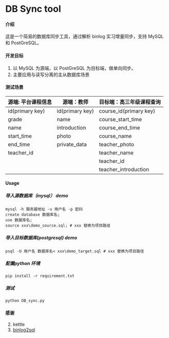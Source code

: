 # DB Sync tool

#### 介绍
这是一个简易的数据库同步工具，通过解析 binlog 实习增量同步，支持 MySQL 和 PostGreSQL。

#### 开发目标
1. 以 MySQL 为源端，以 PostGreSQL 为目标端，做单向同步。
2. 主要应用与读写分离的主从数据库场景

#### 测试场景

| 源端: 平台课程信息 | 源端：教师      | 目标端：高三年级课程查询 |
| ------------------ | --------------- | ------------------------ |
| id(primary key)    | id(primary key) | course_id(primary key)   |
| grade              | name            | course_start_time        |
| name               | introduction    | course_end_time          |
| start_time         | photo           | course_name              |
| end_time           | private_data    | teacher_photo            |
| teacher_id         |                 | teacher_name             |
|                    |                 | teacher_id               |
|                    |                 | teacher_introduction     |

#### Usage

##### 导入源数据库（mysql） demo

```
mysql -h 服务器地址 -u 用户名 -p 密码
create database 数据库名;
use 数据库名;
source xxx\demo_source.sql; # xxx 替换为项目路径
```

##### 导入目标数据库(postgresql) demo

```
psql -U 用户名 数据库名< xxx\demo_target.sql # xxx 替换为项目路径
```

##### 配置python 环境

```
pip install -r requirement.txt
```

##### 测试

```
python DB_sync.py
```



#### 感谢

2. kettle
2. [binlog2sql](https://github.com/danfengcao/binlog2sql)